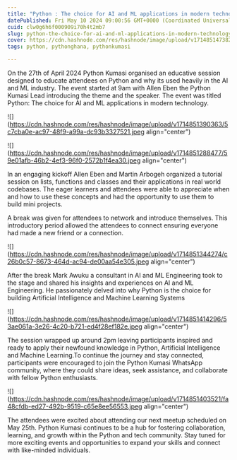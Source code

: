 ```yaml
---
title: "Python : The choice for AI and ML applications in modern technology"
datePublished: Fri May 10 2024 09:00:56 GMT+0000 (Coordinated Universal Time)
cuid: clw0g6h6f000909i70h4t2mb7
slug: python-the-choice-for-ai-and-ml-applications-in-modern-technology
cover: https://cdn.hashnode.com/res/hashnode/image/upload/v1714851473822/b2666ca0-27db-4434-b3c6-215538b1c1ae.jpeg
tags: python, pythonghana, pythonkumasi

---
```


On the 27th of April 2024 Python Kumasi organised an educative session designed to educate attendees on Python and why its used heavily in the AI and ML industry. The event started at 9am with Allen Eben the Python Kumasi Lead introducing the theme and the speaker. The event was titled Python: The choice for AI and ML applications in modern technology.

![](https://cdn.hashnode.com/res/hashnode/image/upload/v1714851390363/5c7cba0e-ac97-48f9-a99a-dc93b3327521.jpeg align="center")

![](https://cdn.hashnode.com/res/hashnode/image/upload/v1714851288477/59e01afb-46b2-4ef3-96f0-2572b1f4ea30.jpeg align="center")

In an engaging kickoff Allen Eben and Martin Arbogeh organized a tutorial session on lists, functions and classes and their applications in real world codebases. The eager learners and attendees were able to appreciate when and how to use these concepts and had the opportunity to use them to build mini projects.

A break was given for attendees to network and introduce themselves. This introductory period allowed the attendees to connect ensuring everyone had made a new friend or a connection.

![](https://cdn.hashnode.com/res/hashnode/image/upload/v1714851344274/c26b0c57-8673-464d-ac94-de00aa54e305.jpeg align="center")

After the break Mark Awuku a consultant in AI and ML Engineering took to the stage and shared his insights and experiences on AI and ML Engineering. He passionately delved into why Python is the choice for building Artificial Intelligence and Machine Learning Systems

![](https://cdn.hashnode.com/res/hashnode/image/upload/v1714851414296/53ae061a-3e26-4c20-b721-ed4f28ef182e.jpeg align="center")

The session wrapped up around 2pm leaving participants inspired and ready to apply their newfound knowledge in Python, Artificial Intelligence and Machine Learning.To continue the journey and stay connected, participants were encouraged to join the Python Kumasi WhatsApp community, where they could share ideas, seek assistance, and collaborate with fellow Python enthusiasts.

![](https://cdn.hashnode.com/res/hashnode/image/upload/v1714851403521/fa48cfdb-ed27-492b-9519-c65e8ee56553.jpeg align="center")

The attendees were excited about attending our next meetup scheduled on May 25th. Python Kumasi continues to be a hub for fostering collaboration, learning, and growth within the Python and tech community. Stay tuned for more exciting events and opportunities to expand your skills and connect with like-minded individuals.